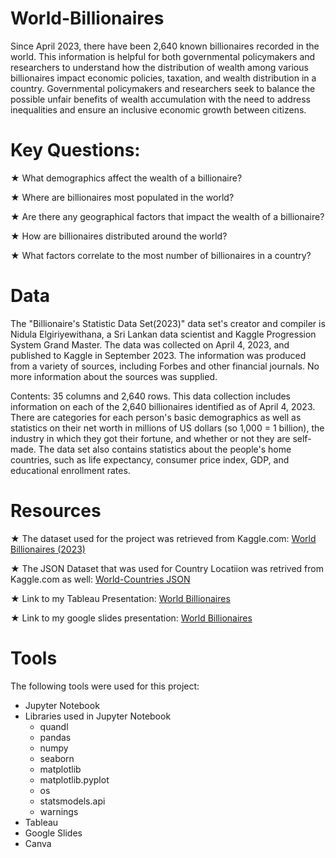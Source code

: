 # World-Billionaires
Since April 2023, there have been 2,640 known billionaires
recorded in the world. This information is helpful for both
governmental policymakers and researchers to understand
how the distribution of wealth among various billionaires
impact economic policies, taxation, and wealth distribution in a
country. Governmental policymakers and researchers seek to
balance the possible unfair benefits of wealth accumulation
with the need to address inequalities and ensure an inclusive
economic growth between citizens.

# Key Questions:
★ What demographics affect the wealth of a billionaire?

★ Where are billionaires most populated in the world?

★ Are there any geographical factors that impact the wealth of a billionaire?

★ How are billionaires distributed around the world?

★ What factors correlate to the most number of billionaires in a country?

# Data
The "Billionaire's Statistic Data Set(2023)" data set's creator and compiler is Nidula Elgiriyewithana, a Sri Lankan data scientist and Kaggle Progression System Grand Master. The data was collected on April 4, 2023, and published to Kaggle in September 2023. The information was produced from a variety of sources, including Forbes and other financial journals. No more information about the sources was supplied.

Contents: 35 columns and 2,640 rows. This data collection includes information on each of the 2,640 billionaires identified as of April 4, 2023. There are categories for each person's basic demographics as well as statistics on their net worth in millions of US dollars (so 1,000 = 1 billion), the industry in which they got their fortune, and whether or not they are self-made. The data set also contains statistics about the people's home countries, such as life expectancy, consumer price index, GDP, and educational enrollment rates.

# Resources 
★ The dataset used for the project was retrieved from Kaggle.com: [World Billionaires (2023)](https://www.kaggle.com/datasets/nelgiriyewithana/billionaires-statistics-dataset) 

★ The JSON Dataset that was used for Country Locatiion was retrived from Kaggle.com as well: [World-Countries JSON](https://www.kaggle.com/datasets/ktochylin/world-countries)  

★ Link to my Tableau Presentation: [World Billionaires](https://public.tableau.com/app/profile/rekha.chapagain/viz/WorldBillionairesFinal/Story2)

★ Link to my google slides presentation: [World Billionaires](https://docs.google.com/presentation/d/e/2PACX-1vTSouESrwZ9jEB3WXX9HySLuHBvohzSn-Z8Ly9GCLWVA3mOVgUgJYwU2U9vTaS9wsFNkUxZypMHLVHB/pub?start=false&loop=false&delayms=3000&slide=id.ged3401ed36_1_0)

# Tools
The following tools were used for this project: 

+ Jupyter Notebook
+ Libraries used in Jupyter Notebook
  - quandl
  - pandas
  - numpy
  - seaborn
  - matplotlib
  - matplotlib.pyplot
  - os
  - statsmodels.api
  - warnings
+ Tableau 
+ Google Slides
+ Canva

